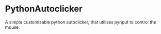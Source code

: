 # PythonAutoclicker
A simple customisable python autoclicker, that utilises pynput to control the mouse.
